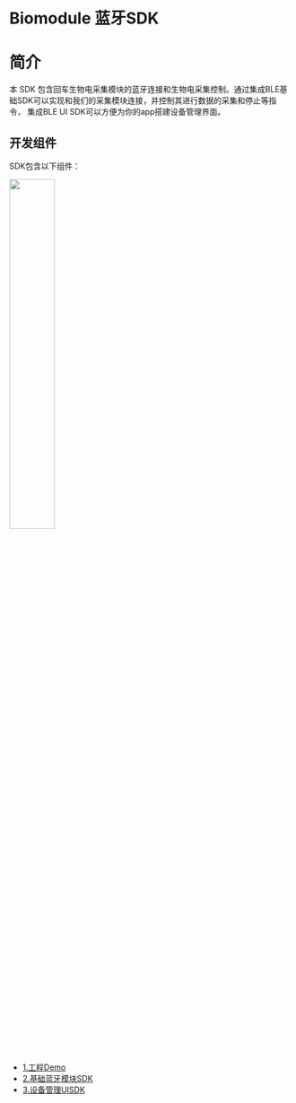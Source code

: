 # Biomodule 蓝牙SDK 

# 简介

本 SDK 包含回车生物电采集模块的蓝牙连接和生物电采集控制。通过集成BLE基础SDK可以实现和我们的采集模块连接，并控制其进行数据的采集和停止等指令，
集成BLE UI SDK可以方便为你的app搭建设备管理界面。

## 开发组件

SDK包含以下组件：

<img src="https://github.com/EnterTech/Flowtime-BLE-SDK-Android/blob/master/docimage/flowtimeble_project.jpg" width="40%">

- [1.工程Demo]()
- [2.基础蓝牙模块SDK](https://github.com/Entertech/Enter-Biomodule-BLE-Android-SDK/tree/master/ble)
- [3.设备管理UISDK](https://github.com/Entertech/Enter-Biomodule-BLE-Android-SDK/tree/master/bleuisdk)

